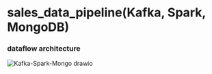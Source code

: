 # sales_data_pipeline(Kafka, Spark, MongoDB)

### dataflow architecture

![Kafka-Spark-Mongo drawio](https://github.com/user-attachments/assets/3519422d-cf6c-4971-8d4e-c4829fa15e03)
